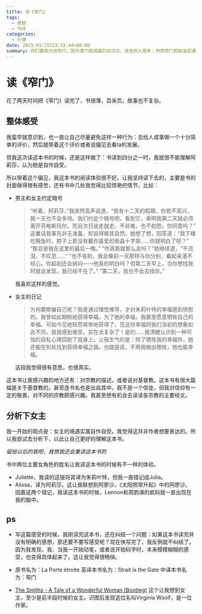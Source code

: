 ```yaml
---
title: 读《窄门》
tags:
  - 感想
  - 书评
categories:
  - 什锦
date: 2023-03-15T23:33:44+08:00
summary: 你们要努力进窄门，因为宽门和阔路引向沉沦，进去的人很多；然而窄门和狭道却通向永生，只有少数人能找到。
---
```

# 读《窄门》
花了两天时间把《窄门》读完了，书很薄，百来页，故事也不复杂。

## 整体感受
我蛮早就意识到，也一直让自己尽量避免这样一种行为：去给人或事做一个十分简单的评价，然后就带着这个评价或者说偏见去看ta的发展。

但我这次读这本书的时候，还是这样做了：书读到四分之一时，我就很不能理解阿莉莎，认为她是自作自受。

所以带着这个偏见，我这本书的阅读体验很不好。让我坚持读下去的，主要是书的封面做得很有感觉，还有书中几处我觉得比较惊艳的情节，比如：

- 男主和女主约定暗号
  >“听着，阿莉莎，”我突然高声说道，“我有十二天的假期，你若不高兴，我一天也不会多待。我们约定个暗号吧，看到它，表明我第二天就必须离开芬格斯玛尔。而且次日说走就走，不非难，也不抱怨，你同意吗？”
  这番话我事先并无准备，却说得极其自然。她想了想，回答道：“我下楼吃晚饭时，脖子上若没有戴你喜爱的紫晶十字架……你就明白了吧？”
  “那会是我在这里的最后一晚。”
  “你真能就那么走吗？”她继续道，“不流泪，不叹息……”
  “也不告别，我会像前一天那样与你分别，看起来漫不经心。你起初还会纳闷——他真的明白吗？但第二天早上，当你想找我时就会发现，我已经不在了。”
  “第二天，我也不会去找你。”

  我喜欢这样的感觉。
- 女主的日记
  >为何要欺骗自己呢？我是通过理性推导，才对朱莉叶特的幸福感到欣慰的。我曾如此期盼她获得幸福，为了她的幸福，我甚至愿意牺牲自己的幸福。可如今见她轻而易举地获得了，见这份幸福同我们当初的想象如此不同，我竟感到难受。实在太复杂了！是的……我清醒认识到一种可怕的自私心理回到了我身上。让我生气的是：除了牺牲我的幸福外，她还能在别处找到获得幸福之路。也就是说，不用我做出牺牲，她也能幸福。
  
  这段我觉得很有意思，也很真实。

这本书让我感兴趣的地方还有：对宗教的描述，或者说对基督教。这本书有很大篇幅是关于基督教的。甚至连书名也是出自其中。我不是一个信徒，但我对信仰有一定的敬畏，对不同的宗教颇感兴趣。我甚至想有机会去读读各宗教的主要经文。

## 分析下女主
我一开始的观点是：女主的境遇实属自作自受。我觉得这并非作者想要表达的。所以我尝试去分析下，以此让自己更好的理解这本书。

*留给以后的我吧，我想我还会重读这本书的*

书中两位主要女角色的姓名让我读这本书的时候有不一样的体验。
- Juliette，我读的这版将其译为朱莉叶特，但我一直错记成Julia。
- Alissa，译为阿莉莎。这让我联想到阿廖沙，《太阳照常升起》中的阿廖沙。
因着这两个错记，我读这本书的时候，Lennon和周韵演的疯妈就一直出现在我的脑中。

## ps
- 写这篇感受的时候，我刚读完这本书，还在纠结一个问题：如果这本书读完并没有明确的感想，那还要不要写感受呢？现在快写完了，我反倒就不纠结了。因为我发现，我、当我一开始动笔，或者说开始码字时，本来模模糊糊的感受，也变得具体起来了。这让我觉得很畅快。

- 原书名为：La Porte étroite
      英译本书名为：Strait is the Gate
      中译本书名为：窄门

- [The Smiths - A Tale of a Wonderful Woman (Bootleg)](https://www.youtube.com/watch?v=qsZ37pDNUwA&t=764s&ab_channel=Jos%C3%A9) 这个让我想到女主，至少是前半段时候的女主。识图后发现这位名叫Virginia Woolf，是一位作家。
